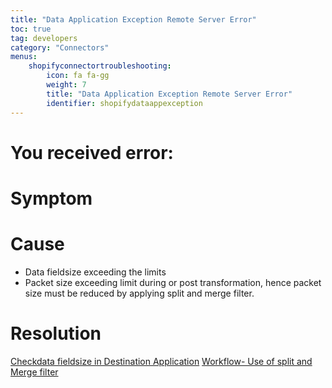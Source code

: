 ```yaml
---
title: "Data Application Exception Remote Server Error"
toc: true
tag: developers
category: "Connectors"
menus: 
    shopifyconnectortroubleshooting:
        icon: fa fa-gg
        weight: 7
        title: "Data Application Exception Remote Server Error"
        identifier: shopifydataappexception
---
```



# You received error:

# Symptom

# Cause
- Data fieldsize exceeding the limits
- Packet size exceeding limit during or post transformation, hence packet size must be reduced by applying split and merge filter. 

# Resolution

[Checkdata fieldsize in Destination Application]()
[Workflow- Use of split and Merge filter]()








